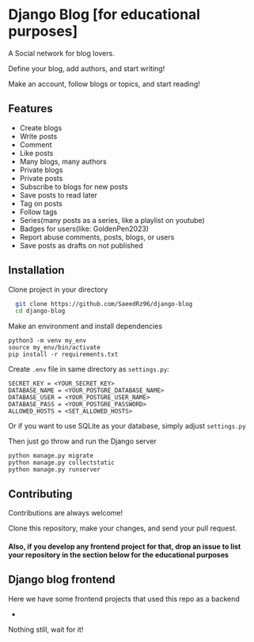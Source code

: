 
# Django Blog [for educational purposes]

A Social network for blog lovers. 

Define your blog, add authors, and start writing!

Make an account, follow blogs or topics, and start reading!


## Features

- Create blogs
- Write posts
- Comment
- Like posts
- Many blogs, many authors
- Private blogs
- Private posts
- Subscribe to blogs for new posts
- Save posts to read later
- Tag on posts
- Follow tags
- Series(many posts as a series, like a playlist on youtube)
- Badges for users(like: GoldenPen2023) 
- Report abuse comments, posts, blogs, or users
- Save posts as drafts on not published


## Installation

Clone project in your directory

```bash
  git clone https://github.com/SaeedRz96/django-blog
  cd django-blog
```
Make an environment and install dependencies

```
python3 -m venv my_env
source my_env/bin/activate
pip install -r requirements.txt
```

Create ```.env```  file in same directory as ```settings.py```:

```
SECRET_KEY = <YOUR_SECRET_KEY>
DATABASE_NAME = <YOUR_POSTGRE_DATABASE_NAME>
DATABASE_USER = <YOUR_POSTGRE_USER_NAME>
DATABASE_PASS = <YOUR_POSTGRE_PASSWORD>
ALLOWED_HOSTS = <SET_ALLOWED_HOSTS>
```

Or if you want to use SQLite as your database, simply adjust ```settings.py```

Then just go throw and run the Django server

```
python manage.py migrate
python manage.py collectstatic
python manage.py runserver
```
## Contributing

Contributions are always welcome!

Clone this repository, make your changes, and send your pull request.

#### Also, if you develop any frontend project for that, drop an issue to list your repository in the section below for the educational purposes 


## Django blog frontend

Here we have some frontend projects that used this repo as a backend 

-
Nothing still, wait for it!
